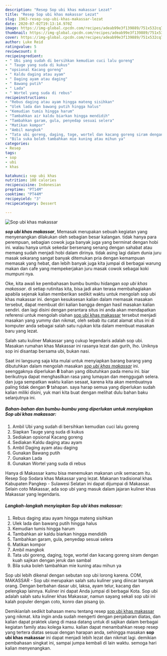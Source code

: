 ```yaml
---
description: "Resep Sop ubi khas makassar Lezat"
title: "Resep Sop ubi khas makassar Lezat"
slug: 1963-resep-sop-ubi-khas-makassar-lezat
date: 2020-07-02T19:13:14.970Z
image: https://img-global.cpcdn.com/recipes/adeab99e3f139889/751x532cq70/sop-ubi-khas-makassar-foto-resep-utama.jpg
thumbnail: https://img-global.cpcdn.com/recipes/adeab99e3f139889/751x532cq70/sop-ubi-khas-makassar-foto-resep-utama.jpg
cover: https://img-global.cpcdn.com/recipes/adeab99e3f139889/751x532cq70/sop-ubi-khas-makassar-foto-resep-utama.jpg
author: Luke Reid
ratingvalue: 5
reviewcount: 8
recipeingredient:
- " Ubi yang sudah di bersihkan kemudian cuci lalu goreng"
- " Tauge yang suda di kukus"
- "opsional Kacang goreng"
- " Kaldu daging atau ayam"
- " Daging ayam atau daging"
- " Bawang putih"
- " Lada"
- " Wortel yang suda di rebus"
recipeinstructions:
- "Rebus daging atau ayam hingga mateng sisihkan"
- "Ulek lada dan bawang putih hingga halus"
- "Kemudian tumis hingga harum"
- "Tambahkan air kaldu biarkan hingga mendidih"
- "Tambahkan garam, gula, penyedap sesuai selera"
- "Matikan kompor"
- "Ambil mangkok"
- "Tata ubi goreng, daging, toge, wortel dan kacang goreng siram dengan kuah sajikan dengan jeruk dan sambal"
- "Bila suka boleh tambahkan mie kuning atau mihun ya"
categories:
- Resep
tags:
- sop
- ubi
- khas

katakunci: sop ubi khas 
nutrition: 108 calories
recipecuisine: Indonesian
preptime: "PT14M"
cooktime: "PT44M"
recipeyield: "3"
recipecategory: Dessert

---
```



![Sop ubi khas makassar](https://img-global.cpcdn.com/recipes/adeab99e3f139889/751x532cq70/sop-ubi-khas-makassar-foto-resep-utama.jpg)

<b><i>sop ubi khas makassar</i></b>, Memasak merupakan sebuah kegiatan yang menyenangkan dilakukan oleh sebagian besar kalangan. tidak hanya para perempuan, sebagian cowok juga banyak juga yang berminat dengan hobi ini. walau hanya untuk sekedar bersenang senang dengan sahabat atau memang sudah menjadi hobi dalam dirinya. tidak asing lagi dalam dunia juru masak sekarang sangat banyak ditemukan pria dengan kemampuan memasak yang hebat, dan lebih banyak juga kita jumpai di berbagai warung makan dan cafe yang mempekerjakan juru masak cowok sebagai koki mumpuni nya.

Oke, kita awali ke pembahasan bumbu bumbu hidangan <i>sop ubi khas makassar</i>. di setiap rutinitas kita, bisa jadi akan terasa membahagiakan apabila sejenak kalian memberikan sedikit waktu untuk mengolah sop ubi khas makassar ini. dengan kesuksesan kalian dalam memasak masakan tersebut, dapat membuat diri kalian bangga dengan hasil masakan kalian sendiri. dan lagi disini dengan perantara situs ini anda akan mendapatkan referensi untuk mengolah olahan <u>sop ubi khas makassar</u> tersebut menjadi masakan yang yummy dan nikmat, oleh sebab itu catat alamat situs ini di komputer anda sebagai salah satu rujukan kita dalam membuat masakan baru yang lezat.

Salah satu kuliner Makassar yang cukup legendaris adalah sop ubi. Masakan rumahan khas Makassar ini rasanya lezat dan gurih, lho. Uniknya sop ini disantap bersama ubi, bukan nasi.


Saat ini langsung saja kita mulai untuk menyiapkan barang barang yang dibutuhkan dalam mengolah masakan <u><i>sop ubi khas makassar</i></u> ini. seenggaknya diperlukan <b>8</b> bahan yang dibutuhkan pada menu ini. biar berikutnya dapat menghasilkan rasa yang lumayan dan menggugah selera. dan juga sempatkan waktu kalian sesaat, karena kita akan membuatnya paling tidak dengan <b>9</b> tahapan. saya harap semua yang diperlukan sudah kalian miliki disini, yuk mari kita buat dengan melihat dulu bahan baku selanjutnya ini.

<!--inarticleads1-->

##### Bahan-bahan dan bumbu-bumbu yang diperlukan untuk menyiapkan Sop ubi khas makassar:

1. Ambil  Ubi yang sudah di bersihkan kemudian cuci lalu goreng
1. Siapkan  Tauge yang suda di kukus
1. Sediakan opsional Kacang goreng
1. Sediakan  Kaldu daging atau ayam
1. Ambil  Daging ayam atau daging
1. Gunakan  Bawang putih
1. Gunakan  Lada
1. Gunakan  Wortel yang suda di rebus


Hanya di Makassar kamu bisa menemukan makanan unik semacam itu. Resep Sop Sodara khas Makassar yang lezat. Makanan tradisional khas Kabupaten Pangkep - Sulawesi Selatan ini dapat dijumpai di Makassar. Selain coto Makassar, ada sop ubi yang masuk dalam jajaran kuliner khas Makassar yang legendaris. 

<!--inarticleads2-->

##### Langkah-langkah menyiapkan Sop ubi khas makassar:

1. Rebus daging atau ayam hingga mateng sisihkan
1. Ulek lada dan bawang putih hingga halus
1. Kemudian tumis hingga harum
1. Tambahkan air kaldu biarkan hingga mendidih
1. Tambahkan garam, gula, penyedap sesuai selera
1. Matikan kompor
1. Ambil mangkok
1. Tata ubi goreng, daging, toge, wortel dan kacang goreng siram dengan kuah sajikan dengan jeruk dan sambal
1. Bila suka boleh tambahkan mie kuning atau mihun ya


Sop ubi lebih dikenal dengan sebutan sop ubi lorong karena. COM, MAKASSAR - Sop ubi merupakan salah satu kuliner yang diincar banyak orang. Dengan berbahan dasar ubi, laksa, ayam telur, kacang dan pelengkap lainnya. Kuliner ini dapat Anda jumpai di berbagai Kota. Sop ubi adalah salah satu kuliner khas Makassar, namun sayang sekali sop ubi ini kalah populer dengan coto, konro dan pisang ijo. 

Demikianlah sedikit bahasan menu tentang resep <u>sop ubi khas makassar</u> yang nikmat. kita ingin anda sudah mengerti dengan penjabaran diatas, dan kalian dapat praktek ulang di masa datang untuk di sajikan dalam berbagai kegiatan family atau kolega kamu. kalian dapat menambahkan resep resep yang tertera diatas sesuai dengan harapan anda, sehingga masakan <b>sop ubi khas makassar</b> ini dapat menjadi lebih lezat dan nikmat lagi. demikian pembahasan singkat ini, sampai jumpa kembali di lain waktu. semoga hari kalian menyenangkan.
